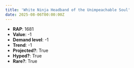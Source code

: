```yaml
---
title: 'White Ninja Headband of the Unimpeachable Soul'
date: 2025-08-06T00:00:00Z
---
```

- **RAP**: 1681
- **Value**: -1
- **Demand level**: -1
- **Trend**: -1
- **Projected?**: True
- **Hyped?**: True
- **Rare?**: True
